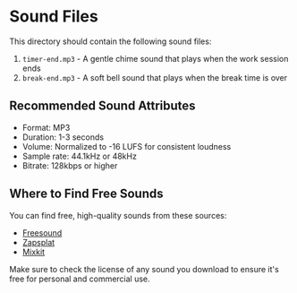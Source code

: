 # Sound Files

This directory should contain the following sound files:

1. `timer-end.mp3` - A gentle chime sound that plays when the work session ends
2. `break-end.mp3` - A soft bell sound that plays when the break time is over

## Recommended Sound Attributes
- Format: MP3
- Duration: 1-3 seconds
- Volume: Normalized to -16 LUFS for consistent loudness
- Sample rate: 44.1kHz or 48kHz
- Bitrate: 128kbps or higher

## Where to Find Free Sounds
You can find free, high-quality sounds from these sources:
- [Freesound](https://freesound.org/)
- [Zapsplat](https://www.zapsplat.com/)
- [Mixkit](https://mixkit.co/free-sound-effects/)

Make sure to check the license of any sound you download to ensure it's free for personal and commercial use.
